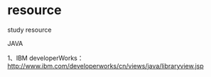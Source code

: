 # resource
study resource

JAVA  

1、IBM developerWorks：http://www.ibm.com/developerworks/cn/views/java/libraryview.jsp
